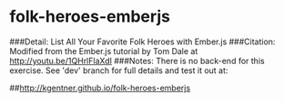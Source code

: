 folk-heroes-emberjs
===================


###Detail:
List All Your Favorite Folk Heroes with Ember.js
###Citation:
Modified from the Ember.js tutorial by Tom Dale at http://youtu.be/1QHrlFlaXdI
###Notes:
There is no back-end for this exercise.
See 'dev' branch for full details and test it out at:

##http://kgentner.github.io/folk-heroes-emberjs
